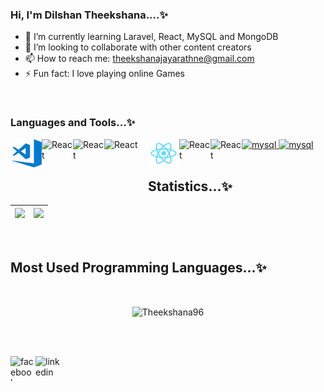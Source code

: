 
  ### Hi, I'm Dilshan Theekshana....✨
 

- 🌱 I’m currently learning Laravel, React, MySQL and MongoDB
- 👯 I’m looking to collaborate with other content creators
- 📫 How to reach me: theekshanajayarathne@gmail.com
- ⚡ Fun fact: I love playing online Games



<br/>

### Languages and Tools...✨

<img align="left" alt="Visual Studio Code" width="50" height="45" src="https://raw.githubusercontent.com/github/explore/80688e429a7d4ef2fca1e82350fe8e3517d3494d/topics/visual-studio-code/visual-studio-code.png" />
<img align="left" alt="React" width="50" height="45" src="https://img.icons8.com/color/144/000000/java-coffee-cup-logo.png" />
<img align="left" alt="React" width="50" height="45" src="https://www.vectorlogo.zone/logos/laravel/laravel-icon.svg" alt="mysql" width="50" height="45"/>
<img align="left" alt="React" width="70" height="65" src="https://www.vectorlogo.zone/logos/mysql/mysql-ar21.svg" alt="mysql" width="50" height="45"/>
<img align="left" alt="React" width="50" height="45" src="https://raw.githubusercontent.com/github/explore/80688e429a7d4ef2fca1e82350fe8e3517d3494d/topics/react/react.png" />
<img align="left" alt="React" width="50" height="45" src="https://www.vectorlogo.zone/logos/javascript/javascript-vertical.svg" alt="mysql" width="50" height="45"/>
<img align="left" alt="React" width="50" height="45" src="https://www.vectorlogo.zone/logos/w3_html5/w3_html5-icon.svg" alt="mysql" width="50" height="45"/>
<a href="" target="_blank"> <img src="https://www.vectorlogo.zone/logos/mongodb/mongodb-icon.svg" alt="mysql" width="50" height="45"/> </a>
<a href="" target="_blank"> <img src="https://www.vectorlogo.zone/logos/nodejs/nodejs-icon.svg" alt="mysql" width="50" height="45"/> </a>

<br/>
<br/>

## Statistics...✨


<img src="https://github-readme-stats.vercel.app/api?username=Theekshana96&&show_icons=true&count_private=true&theme=radical"/>|<img src="https://github-readme-streak-stats.herokuapp.com/?user=Theekshana96&theme=radical"/>|
|---|---|
</br>


## Most Used Programming Languages...✨
</br>
<p align="center"><img align="center"
src="https://github-readme-stats.vercel.app/api/top-langs?username=Theekshana96&show_icons=true&locale=en&layout=compact&theme=radical"alt="Theekshana96" /></p>

</br>
</br>

<a href="theekshanajayarathne@gmail.com" target="_blank"> <img align="left" src="https://img.icons8.com/fluent/48/000000/gmail-new.png" alt="facebook" width="40" height="40"/> </a>
<a href="https://www.linkedin.com/in/dilshan-theekshana" target="_blank"> <img align="left" src="https://www.vectorlogo.zone/logos/linkedin/linkedin-icon.svg" alt="linkedin" width="40" height="40"/> </a>
